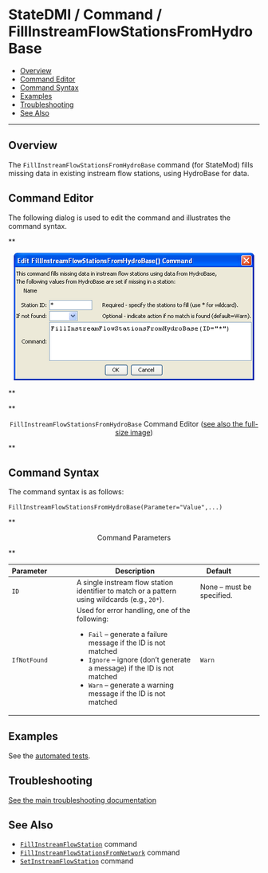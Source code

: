 # StateDMI / Command / FillInstreamFlowStationsFromHydroBase #

* [Overview](#overview)
* [Command Editor](#command-editor)
* [Command Syntax](#command-syntax)
* [Examples](#examples)
* [Troubleshooting](#troubleshooting)
* [See Also](#see-also)

-------------------------

## Overview ##

The `FillInstreamFlowStationsFromHydroBase` command (for StateMod)
fills missing data in existing instream flow stations, using HydroBase for data.

## Command Editor ##

The following dialog is used to edit the command and illustrates the command syntax.

**<p style="text-align: center;">
![FillInstreamFlowStationsFromHydroBase command editor](FillInstreamFlowStationsFromHydroBase.png)
</p>**

**<p style="text-align: center;">
`FillInstreamFlowStationsFromHydroBase` Command Editor (<a href="../FillInstreamFlowStationsFromHydroBase.png">see also the full-size image</a>)
</p>**

## Command Syntax ##

The command syntax is as follows:

```text
FillInstreamFlowStationsFromHydroBase(Parameter="Value",...)
```
**<p style="text-align: center;">
Command Parameters
</p>**

| **Parameter**&nbsp;&nbsp;&nbsp;&nbsp;&nbsp;&nbsp;&nbsp;&nbsp;&nbsp;&nbsp;&nbsp;&nbsp; | **Description** | **Default**&nbsp;&nbsp;&nbsp;&nbsp;&nbsp;&nbsp;&nbsp;&nbsp;&nbsp;&nbsp; |
| --------------|-----------------|----------------- |
| `ID` | A single instream flow station identifier to match or a pattern using wildcards (e.g., `20*`). | None – must be specified. |
| `IfNotFound` | Used for error handling, one of the following:<ul><li>`Fail` – generate a failure message if the ID is not matched</li><li>`Ignore` – ignore (don’t generate a message) if the ID is not matched</li><li>`Warn` – generate a warning message if the ID is not matched</li></ul> | `Warn` |

## Examples ##

See the [automated tests](https://github.com/OpenCDSS/cdss-app-statedmi-test/tree/master/test/regression/commands/FillInstreamFlowStationsFromHydroBase).

## Troubleshooting ##

[See the main troubleshooting documentation](../../troubleshooting/troubleshooting.md)

## See Also ##

* [`FillInstreamFlowStation`](../FillInstreamFlowStation/FillInstreamFlowStation.md) command
* [`FillInstreamFlowStationsFromNetwork`](../FillInstreamFlowStationsFromNetwork/FillInstreamFlowStationsFromNetwork.md) command
* [`SetInstreamFlowStation`](../SetInstreamFlowStation/SetInstreamFlowStation.md) command
